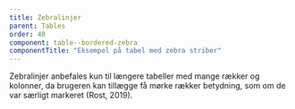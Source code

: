 ```yaml
---
title: Zebralinjer
parent: Tables
order: 40
component: table--bordered-zebra
componentTitle: "Eksempel på tabel med zebra striber"
---
```

Zebralinjer anbefales kun til længere tabeller med mange rækker og kolonner, da brugeren kan tillægge få mørke rækker betydning, som om de var særligt markeret (Rost, 2019).

